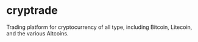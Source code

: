 cryptrade
=========

Trading platform for cryptocurrency of all type, including Bitcoin, Litecoin, and the various Altcoins.
